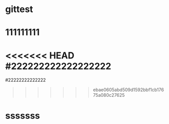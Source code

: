 # gittest
# 111111111
<<<<<<< HEAD
#222222222222222222
=======
#22222222222222
>>>>>>> ebae0605abd509d1592bbf1cb17675a080c27625

# sssssss
